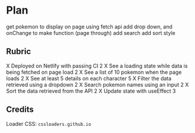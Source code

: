 # Plan

get pokemon to display on page using fetch api
add drop down, and onChange to make function (page through)
add search
add sort
style

## Rubric

X Deployed on Netlify with passing CI 2
X See a loading state while data is being fetched on page load 2
X See a list of 10 pokemon when the page loads 2
X See at least 5 details on each character 5
X Filter the data retrieved using a dropdown 2
X Search pokemon names using an input 2
X Sort the data retrieved from the API 2
X Update state with useEffect 3

## Credits

Loader CSS: `cssloaders.github.io`
